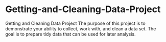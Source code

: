 Getting-and-Cleaning-Data-Project
=================================

Getting and Cleaning Data Project
The purpose of this project is to demonstrate your ability to collect, work with, and clean a data set. The goal is to prepare tidy data that can be used for later analysis. 
